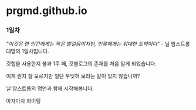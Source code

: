 # prgmd.github.io
### 1일차
*"이것은 한 인간에게는 작은 발걸음이지만, 인류에게는 위대한 도약이다"* - 닐 암스트롱
대망의 1일차입니다. 

깃헙을 사용한지 불과 1주 째, 깃블로그의 존재를 처음 알게 되었습니다.

이게 뭔지 잘 모르지만 일단 부딪혀 보라는 말이 있지 않습니까?

닐 암스트롱의 명언과 함께 시작해봅니다. 

아자아자 화이팅
